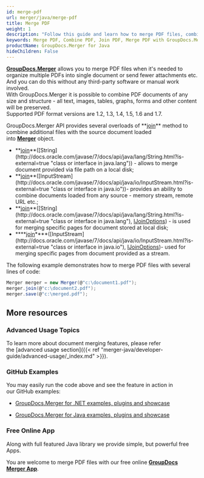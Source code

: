 ```yaml
---
id: merge-pdf
url: merger/java/merge-pdf
title: Merge PDF
weight: 1
description: "Follow this guide and learn how to merge PDF files, combine several PDFs into one using GroupDocs.Merger for Java API and couple lines of code"
keywords: Merge PDF, Combine PDF, Join PDF, Merge PDF with GroupDocs.Merger for Java
productName: GroupDocs.Merger for Java
hideChildren: False
---
```

**[GroupDocs.Merger](https://products.groupdocs.com/merger/java)** allows you to merge PDF files when it's needed to organize multiple PDFs into single document or send fewer attachments etc. And you can do this without any third-party software or manual work involved.  
With GroupDocs.Merger it is possible to combine PDF documents of any size and structure - all text, images, tables, graphs, forms and other content will be preserved.   
Supported PDF format versions are 1.2, 1.3, 1.4, 1.5, 1.6 and 1.7.

GroupDocs.Merger API provides several overloads of **[join](https://apireference.groupdocs.com/java/merger/com.groupdocs.merger/Merger#join(java.lang.String))** method to combine additional files with the source document loaded into **[Merger](https://apireference.groupdocs.com/java/merger/com.groupdocs.merger/Merger)** object. 

*   **[join](https://apireference.groupdocs.com/java/merger/com.groupdocs.merger/Merger#join(java.lang.String))**([String](http://docs.oracle.com/javase/7/docs/api/java/lang/String.html?is-external=true "class or interface in java.lang")) - allows to merge document provided via file path on a local disk; 
*   **[join](https://apireference.groupdocs.com/java/merger/com.groupdocs.merger/Merger#join(java.io.InputStream))**([InputStream](http://docs.oracle.com/javase/7/docs/api/java/io/InputStream.html?is-external=true "class or interface in java.io"))\- provides an ability to combine documents loaded from any source - memory stream, remote URL etc.;
*   **[join](https://apireference.groupdocs.com/java/merger/com.groupdocs.merger/Merger#join(java.lang.String,%20com.groupdocs.merger.domain.options.interfaces.IJoinOptions))**([String](http://docs.oracle.com/javase/7/docs/api/java/lang/String.html?is-external=true "class or interface in java.lang"), [IJoinOptions](https://apireference.groupdocs.com/java/merger/com.groupdocs.merger.domain.options.interfaces/IJoinOptions "interface in com.groupdocs.merger.domain.options.interfaces")) \- is used for merging specific pages for document stored at local disk; 
*   ****[join](https://apireference.groupdocs.com/java/merger/com.groupdocs.merger/Merger#join(java.io.InputStream,%20com.groupdocs.merger.domain.options.interfaces.IJoinOptions))****([InputStream](http://docs.oracle.com/javase/7/docs/api/java/io/InputStream.html?is-external=true "class or interface in java.io"), [IJoinOptions](https://apireference.groupdocs.com/java/merger/com.groupdocs.merger.domain.options.interfaces/IJoinOptions "interface in com.groupdocs.merger.domain.options.interfaces"))\- used for merging specific pages from document provided as a stream.

The following example demonstrates how to merge PDF files with several lines of code:

```csharp
Merger merger = new Merger(@"c:\document1.pdf"); 
merger.join(@"c:\document2.pdf");
merger.save(@"c:\merged.pdf");
```

## More resources

### Advanced Usage Topics 

To learn more about document merging features, please refer the [advanced usage section]({{< ref "merger-java/developer-guide/advanced-usage/_index.md" >}}).

### GitHub Examples 

You may easily run the code above and see the feature in action in our GitHub examples:

*   [GroupDocs.Merger for .NET examples, plugins and showcase](https://github.com/groupdocs-merger/GroupDocs.Merger-for-.NET)
    
*   [GroupDocs.Merger for Java examples, plugins and showcase](https://github.com/groupdocs-merger/GroupDocs.Merger-for-Java)
    

### Free Online App 

Along with full featured Java library we provide simple, but powerful free Apps.

You are welcome to merge PDF files with our free online **[GroupDocs Merger App](https://products.groupdocs.app/merger)**.
